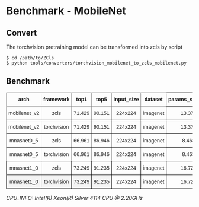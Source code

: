 
# Benchmark - MobileNet

## Convert

The torchvision pretraining model can be transformed into zcls by script

```
$ cd /path/to/ZCls
$ python tools/converters/torchvision_mobilenet_to_zcls_mobilenet.py
```

## Benchmark

<style type="text/css">
.tg  {border-collapse:collapse;border-spacing:0;}
.tg td{border-color:black;border-style:solid;border-width:1px;font-family:Arial, sans-serif;font-size:14px;
  overflow:hidden;padding:10px 5px;word-break:normal;}
.tg th{border-color:black;border-style:solid;border-width:1px;font-family:Arial, sans-serif;font-size:14px;
  font-weight:normal;overflow:hidden;padding:10px 5px;word-break:normal;}
.tg .tg-9wq8{border-color:inherit;text-align:center;vertical-align:middle}
.tg .tg-baqh{text-align:center;vertical-align:top}
.tg .tg-r4m4{color:rgba(0, 0, 0, 0.87);text-align:center;vertical-align:top}
.tg .tg-gg09{background-color:rgba(0, 0, 0, 0.035);color:rgba(0, 0, 0, 0.87);text-align:center;vertical-align:top}
.tg .tg-7btt{border-color:inherit;font-weight:bold;text-align:center;vertical-align:top}
.tg .tg-uzvj{border-color:inherit;font-weight:bold;text-align:center;vertical-align:middle}
.tg .tg-amwm{font-weight:bold;text-align:center;vertical-align:top}
.tg .tg-b0mr{border-color:inherit;color:rgba(0, 0, 0, 0.87);text-align:center;vertical-align:top}
</style>
<table class="tg">
<thead>
  <tr>
    <th class="tg-7btt">arch</th>
    <th class="tg-7btt">framework</th>
    <th class="tg-7btt">top1</th>
    <th class="tg-7btt">top5</th>
    <th class="tg-uzvj">input_size</th>
    <th class="tg-uzvj">dataset</th>
    <th class="tg-amwm">params_size/MB<br></th>
    <th class="tg-amwm">gflops<br></th>
    <th class="tg-amwm">cpu_infer/s</th>
  </tr>
</thead>
<tbody>
  <tr>
    <td class="tg-b0mr"><span style="font-weight:400">mobilenet_v2</span></td>
    <td class="tg-b0mr"><span style="font-weight:400">zcls</span></td>
    <td class="tg-b0mr"><span style="font-weight:400">71.429</span></td>
    <td class="tg-b0mr"><span style="font-weight:400">90.151</span></td>
    <td class="tg-9wq8">224x224</td>
    <td class="tg-9wq8">imagenet</td>
    <td class="tg-baqh">13.370</td>
    <td class="tg-baqh">0.628</td>
    <td class="tg-baqh">0.027</td>
  </tr>
  <tr>
    <td class="tg-b0mr"><span style="font-weight:400">mobilenet_v2</span></td>
    <td class="tg-b0mr"><span style="font-weight:400">torchvision</span></td>
    <td class="tg-b0mr"><span style="font-weight:400">71.429</span></td>
    <td class="tg-b0mr"><span style="font-weight:400">90.151</span></td>
    <td class="tg-9wq8">224x224</td>
    <td class="tg-9wq8">imagenet</td>
    <td class="tg-baqh">13.370</td>
    <td class="tg-baqh">0.628</td>
    <td class="tg-baqh">0.025</td>
  </tr>
  <tr>
    <td class="tg-b0mr"><span style="font-weight:400">mnasnet0_5</span></td>
    <td class="tg-b0mr"><span style="font-weight:400">zcls</span></td>
    <td class="tg-b0mr"><span style="font-weight:400">66.961</span></td>
    <td class="tg-b0mr"><span style="font-weight:400">86.946</span></td>
    <td class="tg-9wq8">224x224</td>
    <td class="tg-9wq8">imagenet</td>
    <td class="tg-baqh">8.463</td>
    <td class="tg-baqh">0.221</td>
    <td class="tg-baqh">0.017</td>
  </tr>
  <tr>
    <td class="tg-b0mr"><span style="font-weight:400">mnasnet0_5</span></td>
    <td class="tg-b0mr"><span style="font-weight:400">torchvision</span></td>
    <td class="tg-b0mr"><span style="font-weight:400">66.961</span></td>
    <td class="tg-b0mr"><span style="font-weight:400">86.946</span></td>
    <td class="tg-9wq8">224x224</td>
    <td class="tg-9wq8">imagenet</td>
    <td class="tg-baqh">8.463</td>
    <td class="tg-baqh">0.221</td>
    <td class="tg-baqh">0.015</td>
  </tr>
  <tr>
    <td class="tg-r4m4"><span style="font-weight:400">mnasnet1_0</span></td>
    <td class="tg-r4m4"><span style="font-weight:400">zcls</span></td>
    <td class="tg-r4m4"><span style="font-weight:400">73.249</span></td>
    <td class="tg-r4m4"><span style="font-weight:400">91.235</span></td>
    <td class="tg-baqh">224x224</td>
    <td class="tg-baqh">imagenet</td>
    <td class="tg-baqh">16.721</td>
    <td class="tg-baqh">0.651</td>
    <td class="tg-baqh">0.021</td>
  </tr>
  <tr>
    <td class="tg-gg09"><span style="font-weight:400">mnasnet1_0</span></td>
    <td class="tg-gg09"><span style="font-weight:400">torchvision</span></td>
    <td class="tg-gg09"><span style="font-weight:400">73.249</span></td>
    <td class="tg-gg09"><span style="font-weight:400">91.235</span></td>
    <td class="tg-baqh">224x224</td>
    <td class="tg-baqh">imagenet</td>
    <td class="tg-baqh">16.721</td>
    <td class="tg-baqh">0.651G</td>
    <td class="tg-baqh">0.023</td>
  </tr>
</tbody>
</table>

*CPU_INFO: Intel(R) Xeon(R) Silver 4114 CPU @ 2.20GHz*